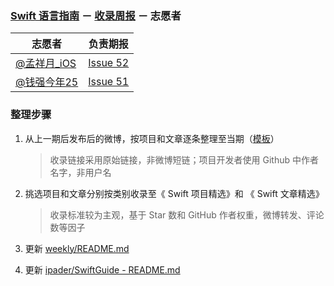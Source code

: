 ### [Swift 语言指南](https://github.com/ipader/SwiftGuide) － [收录周报](https://github.com/ipader/SwiftGuide/blob/master/weekly/README.md) － 志愿者


志愿者|负责期报
------------ | -------------  
[@孟祥月_iOS](http://weibo.com/u/1750643861)|[Issue 52](Issue-52.md) 
[@钱强今年25](http://weibo.com/u/5266911162)|[Issue 51](Issue-51.md)


### 整理步骤

1. 从上一期后发布后的微博，按项目和文章逐条整理至当期（[模板](template.md)）
	
	>收录链接采用原始链接，非微博短链；项目开发者使用 Github 中作者名字，非用户名
2. 挑选项目和文章分别按类别收录至《 Swift 项目精选》和 《 Swift 文章精选》
  
	>收录标准较为主观，基于 Star 数和 GitHub 作者权重，微博转发、评论数等因子
3. 更新 [weekly/README.md](README.md)

4. 更新 [ipader/SwiftGuide - README.md](https://github.com/ipader/SwiftGuide/blob/master/README.md)
